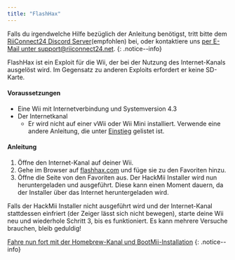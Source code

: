 ```yaml
---
title: "FlashHax"
---
```


Falls du irgendwelche Hilfe bezüglich der Anleitung benötigst, tritt bitte dem [RiiConnect24 Discord Server](https://discord.gg/b4Y7jfD)(empfohlen) bei, oder kontaktiere uns [per E-Mail unter support@riiconnect24.net](mailto:support@riiconnect24.net).
{: .notice--info}

FlashHax ist ein Exploit für die Wii, der bei der Nutzung des Internet-Kanals ausgelöst wird. Im Gegensatz zu anderen Exploits erfordert er keine SD-Karte.

#### Voraussetzungen

- Eine Wii mit Internetverbindung und Systemversion 4.3
- Der Internetkanal
   - Er wird nicht auf einer vWii oder Wii Mini installiert. Verwende eine andere Anleitung, die unter [Einstieg](/get-started) gelistet ist.

#### Anleitung

1. Öffne den Internet-Kanal auf deiner Wii.
2. Gehe im Browser auf [flashhax.com](https://www.flashhax.com) und füge sie zu den Favoriten hinzu.
3. Öffne die Seite von den Favoriten aus. Der HackMii Installer wird nun heruntergeladen und ausgeführt. Diese kann einen Moment dauern, da der Installer über das Internet heruntergeladen wird.

Falls der HackMii Installer nicht ausgeführt wird und der Internet-Kanal stattdessen einfriert (der Zeiger lässt sich nicht bewegen), starte deine Wii neu und wiederhole Schritt 3, bis es funktioniert. Es kann mehrere Versuche brauchen, bleib geduldig!

[Fahre nun fort mit der Homebrew-Kanal und BootMii-Installation](hbc)
{: .notice--info}
